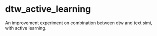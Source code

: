 # dtw_active_learning
An improvement experiment on combination between dtw and text simi, with active learning.
